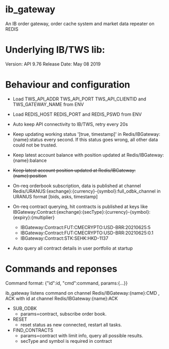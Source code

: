 # ib_gateway
An IB order gateway, order cache system and market data repeater on REDIS

# Underlying IB/TWS lib:
Version: API 9.76 Release Date: May 08 2019 

# Behaviour and configuration

* Load TWS\_API\_ADDR TWS\_API\_PORT TWS\_API\_CLIENTID and TWS\_GATEWAY\_NAME from ENV
* Load REDIS\_HOST REDIS\_PORT and REDIS\_PSWD from ENV

* Auto keep API connectivity to IB/TWS, retry every 20s
* Keep updating working status '[true, timestamp]' in Redis/IBGateway:{name}:status every second. If this status goes wrong, all other data could not be trusted.
* Keep latest account balance with position updated at Redis/IBGateway:{name}:balance
* ~~Keep latest account position updated at Redis/IBGateway:{name}:position~~
* On-req orderbook subscription, data is published at channel Redis/URANUS:{exchange}:{currency}-{symbol}:full_odbk_channel in URANUS format [bids, asks, timestamp]
* On-req contract querying, hit contracts is published at keys like IBGateway:Contract:{exchange}:{secType}:{currency}-{symbol}:{expiry}:{multiplier}
	- IBGateway:Contract:FUT:CMECRYPTO:USD-BRR:20210625:5
	- IBGateway:Contract:FUT:CMECRYPTO:USD-BRR:20210625:0.1
	- IBGateway:Contract:STK:SEHK:HKD-1137
* Auto query all contract details in user portfolio at startup

# Commands and reponses

Command format: {"id":id, "cmd":command, params:{...}}

ib\_gateway listens command on channel Redis/IBGateway:{name}:CMD , ACK with id at channel Redis/IBGateway:{name}:ACK

* SUB\_ODBK
	- params=contract, subscribe order book.
* RESET
	- reset status as new connected, restart all tasks.
* FIND\_CONTRACTS
	- params=contract with limit info, query all possible results.
	- secType and symbol is required in contract
